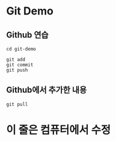 # Git Demo

## Github 연습

```
cd git-demo
```

```
git add
git commit
git push
```
## Github에서 추가한 내용

```
git pull
```

# 이 줄은 컴퓨터에서 수정